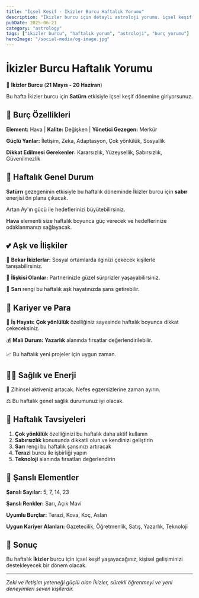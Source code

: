 ```yaml
---
title: "İçsel Keşif - İkizler Burcu Haftalık Yorumu"
description: "İkizler burcu için detaylı astroloji yorumu. i̇çsel keşif konusunda rehberlik."
pubDate: 2025-06-21
category: "astrology"
tags: ["i̇kizler burcu", "haftalık yorum", "astroloji", "burç yorumu"]
heroImage: "/social-media/og-image.jpg"
---
```


# İkizler Burcu Haftalık Yorumu

👯 **İkizler Burcu** (**21 Mayıs - 20 Haziran**)

Bu hafta İkizler burcu için **Satürn** etkisiyle i̇çsel keşif dönemine giriyorsunuz.

## 🌟 Burç Özellikleri

**Element:** Hava | **Kalite:** Değişken | **Yönetici Gezegen:** Merkür

**Güçlü Yanlar:** İletişim, Zeka, Adaptasyon, Çok yönlülük, Sosyallik

**Dikkat Edilmesi Gerekenler:** Kararsızlık, Yüzeysellik, Sabırsızlık, Güvenilmezlik

## 💫 Haftalık Genel Durum

**Satürn** gezegeninin etkisiyle bu haftalık döneminde İkizler burcu için **sabır** enerjisi ön plana çıkacak.

Artan Ay'ın gücü ile hedeflerinizi büyütebilirsiniz.

**Hava** elementi size haftalık boyunca güç verecek ve hedeflerinize odaklanmanızı sağlayacak.

## 💕 Aşk ve İlişkiler

💖 **Bekar İkizlerlar:** Sosyal ortamlarda ilginizi çekecek kişilerle tanışabilirsiniz.

💑 **İlişkisi Olanlar:** Partnerinizle güzel sürprizler yaşayabilirsiniz.

🌹 **Sarı** rengi bu haftalık aşk hayatınızda şans getirebilir.

## 💼 Kariyer ve Para

🚀 **İş Hayatı:** **Çok yönlülük** özelliğiniz sayesinde haftalık boyunca dikkat çekeceksiniz.

💰 **Mali Durum:** **Yazarlık** alanında fırsatlar değerlendirilebilir.

📈 Bu haftalık yeni projeler için uygun zaman.

## 🏃‍♀️ Sağlık ve Enerji

💨 Zihinsel aktiveniz artacak. Nefes egzersizlerine zaman ayırın.

⚖️ Bu haftalık genel sağlık durumunuz iyi olacak.

## 🎯 Haftalık Tavsiyeleri

1. **Çok yönlülük** özelliğinizi bu haftalık daha aktif kullanın
2. **Sabırsızlık** konusunda dikkatli olun ve kendinizi geliştirin
3. **Sarı** rengi bu haftalık şansınızı artıracak
4. **Terazi** burcu ile işbirliği yapın
5. **Teknoloji** alanında fırsatları değerlendirin

## 🔮 Şanslı Elementler

**Şanslı Sayılar:** 5, 7, 14, 23

**Şanslı Renkler:** Sarı, Açık Mavi

**Uyumlu Burçlar:** Terazi, Kova, Koç, Aslan

**Uygun Kariyer Alanları:** Gazetecilik, Öğretmenlik, Satış, Yazarlık, Teknoloji

## 💫 Sonuç

Bu haftalık **İkizler** burcu için i̇çsel keşif yaşayacağınız, kişisel gelişiminizi destekleyecek bir dönem olacak.

---

*Zeki ve iletişim yeteneği güçlü olan İkizler, sürekli öğrenmeyi ve yeni deneyimleri seven kişilerdir.*

